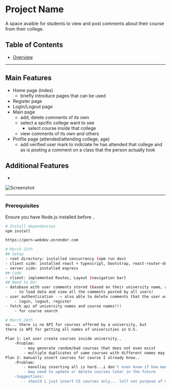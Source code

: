 # Project Name
A space avaible for students to view and post comments about their course from their college.


## Table of Contents
- [Overview](#overview)

---

## Main Features
- Home page (index)
    - briefly introduce pages that can be used
- Register page
- Login/Logout page
- Main page
    - add, delete comments of its own
    - select a spcific college want to see
        - select course inside that college
    - view comments of its own and others
- Profile page (attended/attending college, age)
    - add verified user mark to indiciate he has attended that college and as is posting a comment on a class that the person actually took

## Additional Features
- 

![Screenshot](./assets/screenshot.png)

---

### Prerequisites
Ensure you have Node.js installed before ..

```sh
# Install dependencies
npm install

https://pern-webdev.onrender.com

# March 22th
## Setup
- root directory: installed concurrency (npm run dev)
- client side: installed react + typescript, bootstrap, react-router-dom,
- server side: installed express
## Code
- client: implemented Routes, Layout (navigation bar)
## Need to Do!
- database with user comments stored (based on their university name, and course name)
    - to load data and view all the comments posted by all users!
- user authentication --> also able to delete comments that the user wrote
    - login, logout, register
- fetch api of university names and course names!!!
    - for course search

# March 24th
so... there is no API for courses offered by a university, but
there is API for getting all names of universities in U.S.

Plan 1: Let user create courses inside university..
    -Problem: 
        - may generate random/bad courses that does not even exist
        - multiple duplicates of same courses with different names may exist
Plan 2: manually insert courses for course I already know..
    -Problem:
        - manullay inserting all is hard...i don't even know if how many classes exsit
        - may need to update or delete courses later in the future
    -Suggestions:
        - should i just insert CS courses only... lol? not purpose of my project